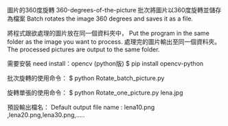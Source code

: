 圖片的360度旋轉
360-degrees-of-the-picture
批次將圖片以360度旋轉並儲存為檔案
Batch rotates the image 360 degrees and saves it as a file.

將程式跟欲處理的圖片放在同一個資料夾中，
Put the program in the same folder as the image you want to process.
處理完的圖片輸出至同一個資料夾。
The processed pictures are output to the same folder.

需要安裝 need install：opencv (python版)
$ pip install opencv-python
 
 
批次旋轉的使用命令：
$ python Rotate_batch_picture.py


旋轉單張的使用命令：
$ python Rotate_one_picture.py lena.jpg

預設輸出檔名：
Default output file name : lena10.png ,lena20.png,lena30.png,.....
